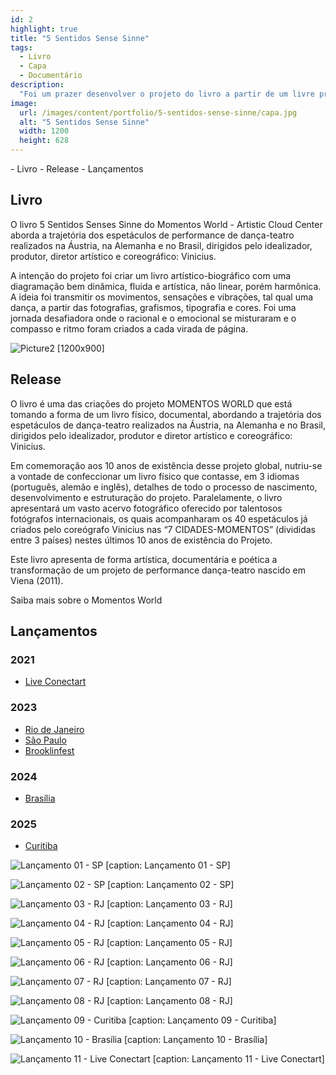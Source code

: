 ```yaml
---
id: 2
highlight: true
title: "5 Sentidos Sense Sinne"
tags:
  - Livro
  - Capa
  - Documentário
description:
  "Foi um prazer desenvolver o projeto do livro a partir de um livre processo estratégico-criativo de co-criação e experimentação junto a equipe do Momentos World."
image:
  url: /images/content/portfolio/5-sentidos-sense-sinne/capa.jpg
  alt: "5 Sentidos Sense Sinne"
  width: 1200
  height: 628
---
```


<Titulo subtitulo="Livro Momentos World"/>

<Tags />

<RedesSociais />

<IconeCompartilhar />

<ImagemPrincipal />

<Toc>
- Livro
- Release
- Lançamentos
</Toc>

## Livro

O livro 5 Sentidos Senses Sinne do Momentos World - Artistic Cloud Center aborda a trajetória dos espetáculos de performance de dança-teatro realizados na Áustria, na Alemanha e no Brasil, dirigidos pelo idealizador, produtor, diretor artístico e coreográfico: Vinicius.

A intenção do projeto foi criar um livro artístico-biográfico com uma diagramação bem dinâmica, fluida e artística, não linear, porém harmônica. A ideia foi transmitir os movimentos, sensações e vibrações, tal qual uma dança, a partir das fotografias, grafismos, tipografia e cores. Foi uma jornada desafiadora onde o racional e o emocional se misturaram e o compasso e ritmo foram criados a cada virada de página.

![Picture2 [1200x900]](/images/content/portfolio/5-sentidos-sense-sinne/mockup-livro-5-sentidos-sense-sinne-1.jpg)

<Youtube url="https://www.youtube.com/watch?v=hq-Qhq5rFWA" aspectRatio="21/9" fullWidth cover/>

## Release

O livro é uma das criações do projeto MOMENTOS WORLD que está tomando a forma de um livro físico, documental, abordando a trajetória dos espetáculos de dança-teatro realizados na Áustria, na Alemanha e no Brasil, dirigidos pelo idealizador, produtor e diretor artístico e coreográfico: Vinicius.

Em comemoração aos 10 anos de existência desse projeto global, nutriu-se a vontade de confeccionar um livro físico que contasse, em 3 idiomas (português, alemão e inglês), detalhes de todo o processo de nascimento, desenvolvimento e estruturação do projeto. Paralelamente, o livro apresentará um vasto acervo fotográfico oferecido por talentosos fotógrafos internacionais, os quais acompanharam os 40 espetáculos já criados pelo coreógrafo Vinicius nas “7 CIDADES-MOMENTOS” (divididas entre 3 países) nestes últimos 10 anos de existência do Projeto.

Este livro apresenta de forma artística, documentária e poética a transformação de um projeto de performance dança-teatro nascido em Viena (2011).

<BotaoSaibaMais href="https://www.momentos-world.com/books">Saiba mais sobre o Momentos World</BotaoSaibaMais>

## Lançamentos

### 2021

- [Live Conectart](https://www.instagram.com/p/CW-oWXpFwUk/?utm_source=ig_web_copy_link&igshid=MzRlODBiNWFlZA==)

### 2023

- [Rio de Janeiro](https://www.instagram.com/p/CmPME07g6_i/?utm_source=ig_web_copy_link&igshid=MzRlODBiNWFlZA==)
- [São Paulo](https://www.instagram.com/p/CjS33ZkOWMO/?utm_source=ig_web_copy_link&igshid=MzRlODBiNWFlZA==)
- [Brooklinfest](https://www.instagram.com/p/CkDfe-4Altk/?utm_source=ig_web_copy_link&igshid=MzRlODBiNWFlZA==)

### 2024

- [Brasília](https://www.instagram.com/p/CtrxKtcpyJ_/?utm_source=ig_web_copy_link&igshid=MzRlODBiNWFlZA==)

### 2025

- [Curitiba](https://www.instagram.com/p/Cv1JJurt2PF/?utm_source=ig_web_copy_link&igshid=MzRlODBiNWFlZA==)

<Carrossel>

  ![Lançamento 01 - SP [caption: Lançamento 01 - SP]](/images/content/portfolio/5-sentidos-sense-sinne/lancamento-01-sp.jpg)

  ![Lançamento 02 - SP [caption: Lançamento 02 - SP]](/images/content/portfolio/5-sentidos-sense-sinne/lancamento-02-sp.jpg)

  ![Lançamento 03 - RJ [caption: Lançamento 03 - RJ]](/images/content/portfolio/5-sentidos-sense-sinne/lancamento-03-rj.jpg)

  ![Lançamento 04 - RJ [caption: Lançamento 04 - RJ]](/images/content/portfolio/5-sentidos-sense-sinne/lancamento-04-rj.jpg)

  ![Lançamento 05 - RJ [caption: Lançamento 05 - RJ]](/images/content/portfolio/5-sentidos-sense-sinne/lancamento-05-rj.jpg)

  ![Lançamento 06 - RJ [caption: Lançamento 06 - RJ]](/images/content/portfolio/5-sentidos-sense-sinne/lancamento-06-rj.jpg)

  ![Lançamento 07 - RJ [caption: Lançamento 07 - RJ]](/images/content/portfolio/5-sentidos-sense-sinne/lancamento-07-rj.jpg)

  ![Lançamento 08 - RJ [caption: Lançamento 08 - RJ]](/images/content/portfolio/5-sentidos-sense-sinne/lancamento-08-rj.jpg)

  ![Lançamento 09 - Curitiba [caption: Lançamento 09 - Curitiba]](/images/content/portfolio/5-sentidos-sense-sinne/lancamento-09-curitiba.jpg)

  ![Lançamento 10 - Brasília [caption: Lançamento 10 - Brasília]](/images/content/portfolio/5-sentidos-sense-sinne/lancamento-10-brasilia.jpg)

  ![Lançamento 11 - Live Conectart [caption: Lançamento 11 - Live Conectart]](/images/content/portfolio/5-sentidos-sense-sinne/lancamento-11-live-conectart.jpg)

</Carrossel>

<BotaoCompartilhar />

<Espaco altura="40px" />
